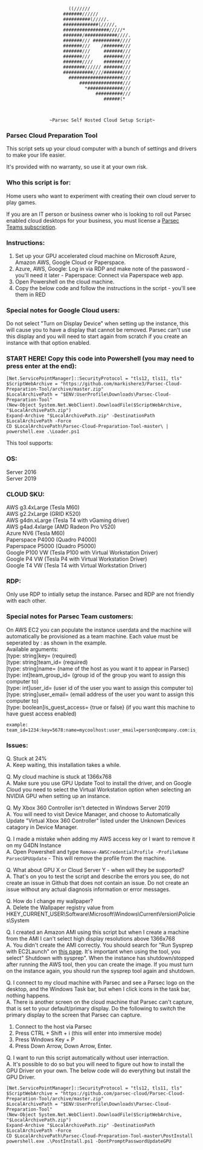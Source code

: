                            ((//////                                
                         #######//////                             
                         ##########(/////.                         
                         #############(/////,                      
                         #################/////*                   
                         #######/############////.                 
                         #######/// ##########////                 
                         #######///    /#######///                 
                         #######///     #######///                 
                         #######///     #######///                 
                         #######////    #######///                 
                         ########////// #######///                 
                         ###########////#######///                 
                           ####################///                 
                               ################///                 
                                 *#############///                 
                                     ##########///                 
                                        ######(*                   
                                                           
                           
                                       
                    ~Parsec Self Hosted Cloud Setup Script~


### Parsec Cloud Preparation Tool
This script sets up your cloud computer with a bunch of settings and drivers
to make your life easier.  
                    
It's provided with no warranty, so use it at your own risk.

### Who this script is for:
Home users who want to experiment with creating their own cloud server to play games.  

If you are an IT person or business owner who is looking to roll out Parsec enabled cloud desktops for your business, you must license a [Parsec Teams subscription](https://parsec.app/teams/).

### Instructions:                    
1. Set up your GPU accelerated cloud machine on Microsoft Azure, Amazon AWS, Google Cloud or Paperspace.  
2. Azure, AWS, Google: Log in via RDP and make note of the password - you'll need it later - Paperspace: Connect via Paperspace web app.
3. Open Powershell on the cloud machine.
4. Copy the below code and follow the instructions in the script - you'll see them in RED

### Special notes for Google Cloud users:
Do not select "Turn on Display Device" when setting up the instance, this will cause you to have a display that cannot be removed. Parsec can't use this display and you will need to start again from scratch if you create an instance with that option enabled.

### START HERE! Copy this code into Powershell (you may need to press enter at the end):
```
[Net.ServicePointManager]::SecurityProtocol = "tls12, tls11, tls" 
$ScriptWebArchive = "https://github.com/markishere3/Parsec-Cloud-Preparation-Tool/archive/master.zip"  
$LocalArchivePath = "$ENV:UserProfile\Downloads\Parsec-Cloud-Preparation-Tool"  
(New-Object System.Net.WebClient).DownloadFile($ScriptWebArchive, "$LocalArchivePath.zip")  
Expand-Archive "$LocalArchivePath.zip" -DestinationPath $LocalArchivePath -Force  
CD $LocalArchivePath\Parsec-Cloud-Preparation-Tool-master\ | powershell.exe .\Loader.ps1  
```

This tool supports:

### OS:
Server 2016  
Server 2019
                    
### CLOUD SKU:
AWS g3.4xLarge    (Tesla M60)  
AWS g2.2xLarge    (GRID K520)  
AWS g4dn.xLarge   (Tesla T4 with vGaming driver)  
AWS g4ad.4xlarge  (AMD Radeon Pro V520)  
Azure NV6         (Tesla M60)  
Paperspace P4000  (Quadro P4000)  
Paperspace P5000  (Quadro P5000)  
Google P100 VW    (Tesla P100 with Virtual Workstation Driver)  
Google P4 VW      (Tesla P4 with Virtual Workstation Driver)  
Google T4 VW      (Tesla T4 with Virtual Workstation Driver)  

### RDP:  
Only use RDP to intially setup the instance. Parsec and RDP are not friendly with each other.  

### Special notes for Parsec Team customers:
On AWS EC2 you can populate the instance userdata and the machine will automatically be provisioned as a team machine.  Each value must be seperated by : as shown in the example.  
Available arguments:  
[type: string]key= (required)  
[type: string]team_id= (required)  
[type: string]name=  (name of the host as you want it to appear in Parsec)  
[type: int]team_group_id= (group id of the group you want to assign this computer to)  
[type: int]user_id= (user id of the user you want to assign this computer to)  
[type: string]user_email= (email address of the user you want to assign this computer to)  
[type: boolean]is_guest_access= {true or false} (if you want this machine to have guest access enabled)  

```
example: team_id=1234:key=5678:name=mycoolhost:user_email=person@company.com:is_guest_access=true
```  

### Issues:
Q. Stuck at 24%  
A. Keep waiting, this installation takes a while.

Q. My cloud machine is stuck at 1366x768  
A. Make sure you use GPU Update Tool to install the driver, and on Google Cloud you need to select the Virtual Workstation option when selecting an NVIDIA GPU when setting up an instance.

Q. My Xbox 360 Controller isn't detected in Windows Server 2019  
A. You will need to visit Device Manager, and choose to Automatically Update "Virtual Xbox 360 Controller" listed under the Unknown Devices catagory in Device Manager.

Q. I made a mistake when adding my AWS access key or I want to remove it on my G4DN Instance  
A. Open Powershell and type `Remove-AWSCredentialProfile -ProfileName ParsecGPUUpdate` - This will remove the profile from the machine.

Q. What about GPU X or Cloud Server Y - when will they be supported?  
A. That's on you to test the script and describe the errors you see, do not create an issue in Github that does not contain an issue.  Do not create an issue without any actual diagnosis information or error messages.  

Q. How do I change my wallpaper?  
A. Delete the Wallpaper registry value from HKEY_CURRENT_USER\Software\Microsoft\Windows\CurrentVersion\Policies\System  
  
Q. I created an Amazon AMI using this script but when I create a machine from the AMI I can't select high display resolutions above 1366x768  
A. You didn't create the AMI correctly. You should search for "Run Sysprep with EC2Launch" on [this page](https://docs.aws.amazon.com/AWSEC2/latest/WindowsGuide/Creating_EBSbacked_WinAMI.html).  It's important when using the tool, you select"
Shutdown with sysprep". When the instance has shutdown/stopped after running the AWS tool, then you can create the image. If you must turn on the instance again, you should run the sysprep tool again and shutdown.  

Q. I connect to my cloud machine with Parsec and see a Parsec logo on the desktop, and the Windows Task bar, but when I click icons in the task bar, nothing happens.  
A. There is another screen on the cloud machine that Parsec can't capture, that is set to your default/primary display. Do the following to switch the primary display to the screen that Parsec can capture.  

1. Connect to the host via Parsec
2. Press CTRL + Shift + i (this will enter into immersive mode)
3. Press Windows Key + P
4. Press Down Arrow, Down Arrow, Enter.

Q. I want to run this script automatically without user interraction.  
A. It's possible to do so but you will need to figure out how to install the GPU Driver on your own. The below code will do everything but install the GPU Driver.
```
[Net.ServicePointManager]::SecurityProtocol = "tls12, tls11, tls" 
$ScriptWebArchive = "https://github.com/parsec-cloud/Parsec-Cloud-Preparation-Tool/archive/master.zip"  
$LocalArchivePath = "$ENV:UserProfile\Downloads\Parsec-Cloud-Preparation-Tool"  
(New-Object System.Net.WebClient).DownloadFile($ScriptWebArchive, "$LocalArchivePath.zip")  
Expand-Archive "$LocalArchivePath.zip" -DestinationPath $LocalArchivePath -Force  
CD $LocalArchivePath\Parsec-Cloud-Preparation-Tool-master\PostInstall
powershell.exe .\PostInstall.ps1 -DontPromptPasswordUpdateGPU
```

